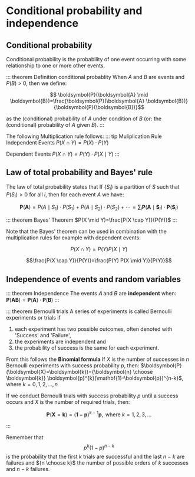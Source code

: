 # Conditional probability and independence

## Conditional probability

Conditional probability is the probability of one event occurring with some relationship to one or more other events.

::: theorem Definition conditional probablity
When $A$ and $B$ are events and $P(B)$ > 0, then we define:

$$
\boldsymbol{P}(\boldsymbol{A} \mid \boldsymbol{B})=\frac{\boldsymbol{P}(\boldsymbol{A} \boldsymbol{B})}{\boldsymbol{P}(\boldsymbol{B})}$$

as the (conditional) probability of $A$ under condition of $B$ (or: the (conditional) probability of $A$ given $B$).
:::

The following Multiplication rule follows:
::: tip Muliplication Rule
Independent Events
$P(X \cap Y)=P(X) \cdot P(Y)$

Dependent Events
$P(X \cap Y)=P(Y) \cdot P(X \mid Y)$
:::

## Law of total probability and Bayes' rule

The law of total probability states that If $\left\{S_{i}\right\}$ is a partition of $S$ such that $P\left(S_{i}\right)>0$ for all $i$, then for each event $A$ we have:

$$\boldsymbol{P}(\boldsymbol{A})=P\left(A \mid S_{1}\right) \cdot P\left(S_{1}\right)+P\left(A \mid S_{2}\right) \cdot P\left(S_{2}\right)+\cdots=\sum_{i} \boldsymbol{P}\left(\boldsymbol{A} \mid \boldsymbol{S}_{i}\right) \cdot \boldsymbol{P}\left(\boldsymbol{S}_{i}\right)$$

::: theorem Bayes' Theorem
$P(X \mid Y)=\frac{P(X \cap Y)}{P(Y)}$
:::

Note that the Bayes' theorem can be used in combination with the multiplication rules for example with dependent events:

$$P(X \cap Y)=P(Y) P(X \mid Y)$$

$$\frac{P(X \cap Y)}{P(Y)}=\frac{P(Y) P(X \mid Y)}{P(Y)}$$

## Independence of events and random variables

::: theorem Independence
The events 𝐴 and 𝐵 are **independent** when:
$\boldsymbol{P}(\boldsymbol{A} \boldsymbol{B})=\boldsymbol{P}(\boldsymbol{A}) \cdot \boldsymbol{P}(\boldsymbol{B})$
:::

::: theorem Bernoulli trials
A series of experiments is called Bernoulli experiments or trials if

1. each experiment has two possible outcomes, often denoted with
   'Success' and 'Failure',
2. the experiments are independent and
3. the probability of success is the same for each experiment.

From this follows the **Binomial formula**
If $X$ is the number of successes in $n$ Bernoulli experiments with success probability
$p$, then:
$\boldsymbol{P}(\boldsymbol{X}=\boldsymbol{k})={\boldsymbol{n} \choose \boldsymbol{k}} \boldsymbol{p}^{k}(\mathbf{1}-\boldsymbol{p})^{n-k}$, where $k=0,1,2, \ldots, n$

If we conduct Bernoulli trials with success probability $p$ until a success occurs and $X$ is the number of required trials, then:

$$\boldsymbol{P}(\boldsymbol{X}=\boldsymbol{k})=(\mathbf{1}-\boldsymbol{p})^{k-1} \boldsymbol{p}, \text { where } k=1,2,3, \ldots$$

:::

Remember that $$p^{k}(1-p)^{n-k}$$ is the probability that the first $k$ trials are successful and the last $n$ − $k$ are
failures and ${n \choose k}$ the number of possible orders of $k$ successes and $n$ − $k$ failures.
